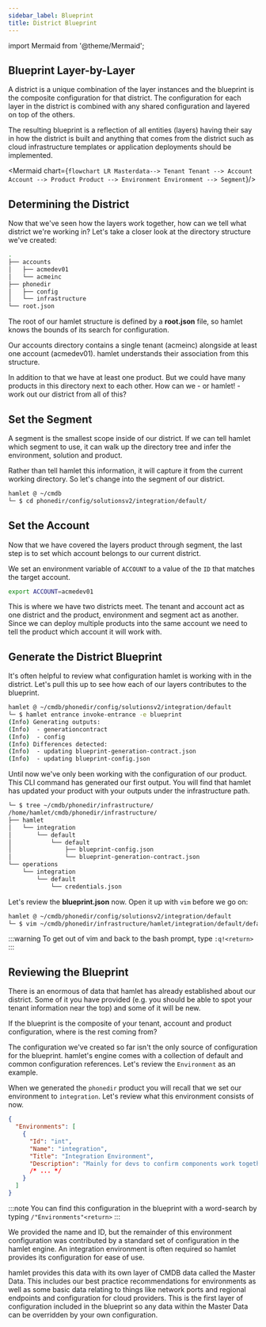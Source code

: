 ```yaml
---
sidebar_label: Blueprint
title: District Blueprint
---
```


import Mermaid from '@theme/Mermaid';

## Blueprint Layer-by-Layer

A district is a unique combination of the layer instances and the blueprint is the composite configuration for that district. The configuration for each layer in the district is combined with any shared configuration and layered on top of the others.

The resulting blueprint is a reflection of all entities (layers) having their say in how the district is built and anything that comes from the district such as cloud infrastructure templates or application deployments should be implemented.

<Mermaid chart={`
  flowchart LR
      Masterdata--> Tenant
      Tenant --> Account
      Account --> Product
      Product --> Environment
      Environment --> Segment
`}/>

## Determining the District

Now that we've seen how the layers work together, how can we tell what district we're working in? Let's take a closer look at the directory structure we've created:

```bash
.
├── accounts
│   ├── acmedev01
│   └── acmeinc
├── phonedir
│   ├── config
│   └── infrastructure
└── root.json
```

The root of our hamlet structure is defined by a **root.json** file, so hamlet knows the bounds of its search for configuration.

Our accounts directory contains a single tenant (acmeinc) alongside at least one account (acmedev01). hamlet understands their association from this structure.

In addition to that we have at least one product. But we could have many products in this directory next to each other. How can we - or hamlet! - work out our district from all of this?

## Set the Segment

A segment is the smallest scope inside of our district. If we can tell hamlet which segment to use, it can walk up the directory tree and infer the environment, solution and product.

Rather than tell hamlet this information, it will capture it from the current working directory. So let's change into the segment of our district.

```bash
hamlet @ ~/cmdb
└─ $ cd phonedir/config/solutionsv2/integration/default/
```

## Set the Account

Now that we have covered the layers product through segment, the last step is to set which account belongs to our current district.

We set an environment variable of `ACCOUNT` to a value of the `ID` that matches the target account.

```bash
export ACCOUNT=acmedev01
```

This is where we have two districts meet. The tenant and account act as one district and the product, environment and segment act as another. Since we can deploy multiple products into the same account we need to tell the product which account it will work with.

## Generate the District Blueprint

It's often helpful to review what configuration hamlet is working with in the district. Let's pull this up to see how each of our layers contributes to the blueprint.

```bash
hamlet @ ~/cmdb/phonedir/config/solutionsv2/integration/default
└─ $ hamlet entrance invoke-entrance -e blueprint
(Info) Generating outputs:
(Info)  - generationcontract
(Info)  - config
(Info) Differences detected:
(Info)  - updating blueprint-generation-contract.json
(Info)  - updating blueprint-config.json
```

Until now we've only been working with the configuration of our product. This CLI command has generated our first output. You will find that hamlet has updated your product with your outputs under the infrastructure path.

```bash
└─ $ tree ~/cmdb/phonedir/infrastructure/
/home/hamlet/cmdb/phonedir/infrastructure/
├── hamlet
│   └── integration
│       └── default
│           └── default
│               ├── blueprint-config.json
│               └── blueprint-generation-contract.json
└── operations
    └── integration
        └── default
            └── credentials.json
```

Let's review the **blueprint.json** now. Open it up with `vim` before we go on:

```bash
hamlet @ ~/cmdb/phonedir/config/solutionsv2/integration/default
└─ $ vim ~/cmdb/phonedir/infrastructure/hamlet/integration/default/default/blueprint-config.json
```

:::warning
To get out of vim and back to the bash prompt, type `:q!<return>`
:::

## Reviewing the Blueprint

There is an enormous of data that hamlet has already established about our district. Some of it you have provided (e.g. you should be able to spot your tenant information near the top) and some of it will be new.

If the blueprint is the composite of your tenant, account and product configuration, where is the rest coming from?

The configuration we've created so far isn't the only source of configuration for the blueprint. hamlet's engine comes with a collection of default and common configuration references. Let's review the `Environment` as an example.

When we generated the `phonedir` product you will recall that we set our environment to `integration`. Let's review what this environment consists of now.

```json
{
  "Environments": [
    {
      "Id": "int",
      "Name": "integration",
      "Title": "Integration Environment",
      "Description": "Mainly for devs to confirm components work together"
      /* ... */
    }
  ]
}
```

:::note
You can find this configuration in the blueprint with a word-search by typing `/"Environments"<return>`
:::

We provided the name and ID, but the remainder of this environment configuration was contributed by a standard set of configuration in the hamlet engine. An integration environment is often required so hamlet provides its configuration for ease of use.

hamlet provides this data with its own layer of CMDB data called the Master Data. This includes our best practice recommendations for environments as well as some basic data relating to things like network ports and regional endpoints and configuration for cloud providers. This is the first layer of configuration included in the blueprint so any data within the Master Data can be overridden by your own configuration.
